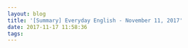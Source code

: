 ```yaml
---
layout: blog
title: '[Summary] Everyday English - November 11, 2017'
date: 2017-11-17 11:58:36
tags:
---
```

